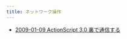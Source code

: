 ```yaml
---
title: ネットワーク操作
---
```



- [2009-01-09 ActionScript 3.0 裏で通信する](./../../../../../../d/2009/01/09/ActionScript_3.0_裏で通信する.md)




